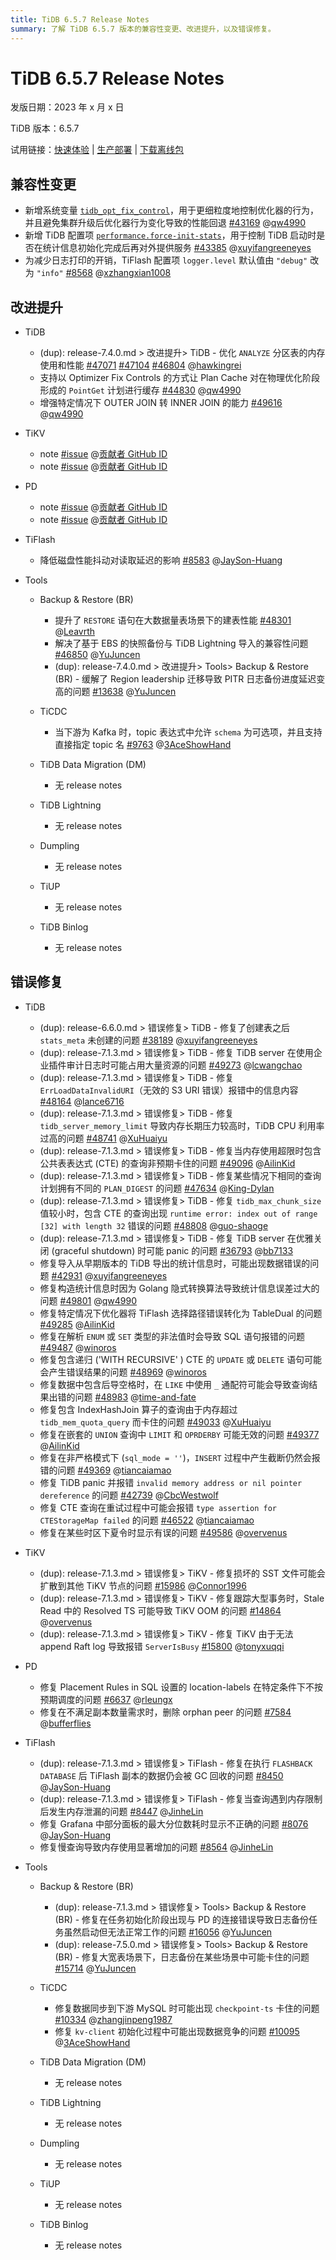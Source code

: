 ```yaml
---
title: TiDB 6.5.7 Release Notes
summary: 了解 TiDB 6.5.7 版本的兼容性变更、改进提升，以及错误修复。
---
```


# TiDB 6.5.7 Release Notes

发版日期：2023 年 x 月 x 日

TiDB 版本：6.5.7

试用链接：[快速体验](https://docs.pingcap.com/zh/tidb/v6.5/quick-start-with-tidb) | [生产部署](https://docs.pingcap.com/zh/tidb/v6.5/production-deployment-using-tiup) | [下载离线包](https://cn.pingcap.com/product-community/?version=v6.5.7#version-list)

## 兼容性变更

<!-- tw@Oreoxmt -->

+ 新增系统变量 [`tidb_opt_fix_control`](https://docs.pingcap.com/zh/tidb/v6.5/system-variables#tidb_opt_fix_control-从-v657-版本开始引入)，用于更细粒度地控制优化器的行为，并且避免集群升级后优化器行为变化导致的性能回退 [#43169](https://github.com/pingcap/tidb/issues/43169) @[qw4990](https://github.com/qw4990)
+ 新增 TiDB 配置项 [`performance.force-init-stats`](https://docs.pingcap.com/zh/tidb/v6.5/tidb-configuration-file#force-init-stats-从-v657-版本开始引入)，用于控制 TiDB 启动时是否在统计信息初始化完成后再对外提供服务 [#43385](https://github.com/pingcap/tidb/issues/43385) @[xuyifangreeneyes](https://github.com/xuyifangreeneyes)
+ 为减少日志打印的开销，TiFlash 配置项 `logger.level` 默认值由 `"debug"` 改为 `"info"` [#8568](https://github.com/pingcap/tiflash/issues/8568) @[xzhangxian1008](https://github.com/xzhangxian1008)

## 改进提升

+ TiDB
    <!-- tw@Oreoxmt -->
    - (dup): release-7.4.0.md > 改进提升> TiDB - 优化 `ANALYZE` 分区表的内存使用和性能 [#47071](https://github.com/pingcap/tidb/issues/47071) [#47104](https://github.com/pingcap/tidb/issues/47104) [#46804](https://github.com/pingcap/tidb/issues/46804) @[hawkingrei](https://github.com/hawkingrei)
    - 支持以 Optimizer Fix Controls 的方式让 Plan Cache 对在物理优化阶段形成的 `PointGet` 计划进行缓存 [#44830](https://github.com/pingcap/tidb/issues/44830) @[qw4990](https://github.com/qw4990)
    - 增强特定情况下 OUTER JOIN 转 INNER JOIN 的能力 [#49616](https://github.com/pingcap/tidb/issues/49616) @[qw4990](https://github.com/qw4990)

+ TiKV

    - note [#issue](https://github.com/tikv/tikv/issues/${issue-id}) @[贡献者 GitHub ID](https://github.com/${github-id})
    - note [#issue](https://github.com/tikv/tikv/issues/${issue-id}) @[贡献者 GitHub ID](https://github.com/${github-id})

+ PD

    - note [#issue](https://github.com/tikv/pd/issues/${issue-id}) @[贡献者 GitHub ID](https://github.com/${github-id})
    - note [#issue](https://github.com/tikv/pd/issues/${issue-id}) @[贡献者 GitHub ID](https://github.com/${github-id})

+ TiFlash

    <!-- tw@Oreoxmt -->
    - 降低磁盘性能抖动对读取延迟的影响 [#8583](https://github.com/pingcap/tiflash/issues/8583) @[JaySon-Huang](https://github.com/JaySon-Huang)

+ Tools

    + Backup & Restore (BR)
        <!-- tw@qiancai -->
        - 提升了 `RESTORE` 语句在大数据量表场景下的建表性能 [#48301](https://github.com/pingcap/tidb/issues/48301) @[Leavrth](https://github.com/Leavrth)
        - 解决了基于 EBS 的快照备份与 TiDB Lightning 导入的兼容性问题 [#46850](https://github.com/pingcap/tidb/issues/46850) @[YuJuncen](https://github.com/YuJuncen)
        - (dup): release-7.4.0.md > 改进提升> Tools> Backup & Restore (BR) - 缓解了 Region leadership 迁移导致 PITR 日志备份进度延迟变高的问题 [#13638](https://github.com/tikv/tikv/issues/13638) @[YuJuncen](https://github.com/YuJuncen)

    + TiCDC
        <!-- tw@qiancai -->
        - 当下游为 Kafka 时，topic 表达式中允许 `schema` 为可选项，并且支持直接指定 topic 名 [#9763](https://github.com/pingcap/tiflow/issues/9763) @[3AceShowHand](https://github.com/3AceShowHand)

    + TiDB Data Migration (DM)

        - 无 release notes

    + TiDB Lightning

        - 无 release notes

    + Dumpling

        - 无 release notes

    + TiUP

        - 无 release notes

    + TiDB Binlog

        - 无 release notes

## 错误修复

+ TiDB

    - (dup): release-6.6.0.md > 错误修复> TiDB - 修复了创建表之后 `stats_meta` 未创建的问题 [#38189](https://github.com/pingcap/tidb/issues/38189) @[xuyifangreeneyes](https://github.com/xuyifangreeneyes)
    - (dup): release-7.1.3.md > 错误修复> TiDB - 修复 TiDB server 在使用企业插件审计日志时可能占用大量资源的问题 [#49273](https://github.com/pingcap/tidb/issues/49273) @[lcwangchao](https://github.com/lcwangchao)
    - (dup): release-7.1.3.md > 错误修复> TiDB - 修复 `ErrLoadDataInvalidURI`（无效的 S3 URI 错误）报错中的信息内容 [#48164](https://github.com/pingcap/tidb/issues/48164) @[lance6716](https://github.com/lance6716)
    - (dup): release-7.1.3.md > 错误修复> TiDB - 修复 `tidb_server_memory_limit` 导致内存长期压力较高时，TiDB CPU 利用率过高的问题 [#48741](https://github.com/pingcap/tidb/issues/48741) @[XuHuaiyu](https://github.com/XuHuaiyu)
    - (dup): release-7.1.3.md > 错误修复> TiDB - 修复当内存使用超限时包含公共表表达式 (CTE) 的查询非预期卡住的问题 [#49096](https://github.com/pingcap/tidb/issues/49096) @[AilinKid](https://github.com/AilinKid})
    - (dup): release-7.1.3.md > 错误修复> TiDB - 修复某些情况下相同的查询计划拥有不同的 `PLAN_DIGEST` 的问题 [#47634](https://github.com/pingcap/tidb/issues/47634) @[King-Dylan](https://github.com/King-Dylan)
    - (dup): release-7.1.3.md > 错误修复> TiDB - 修复 `tidb_max_chunk_size` 值较小时，包含 CTE 的查询出现 `runtime error: index out of range [32] with length 32` 错误的问题 [#48808](https://github.com/pingcap/tidb/issues/48808) @[guo-shaoge](https://github.com/guo-shaoge)
    - (dup): release-7.1.3.md > 错误修复> TiDB - 修复 TiDB server 在优雅关闭 (graceful shutdown) 时可能 panic 的问题 [#36793](https://github.com/pingcap/tidb/issues/36793) @[bb7133](https://github.com/bb7133)
    <!-- tw@ran-huang -->
    - 修复导入从早期版本的 TiDB 导出的统计信息时，可能出现数据错误的问题 [#42931](https://github.com/pingcap/tidb/issues/42931) @[xuyifangreeneyes](https://github.com/xuyifangreeneyes)
    - 修复构造统计信息时因为 Golang 隐式转换算法导致统计信息误差过大的问题 [#49801](https://github.com/pingcap/tidb/issues/49801) @[qw4990](https://github.com/qw4990)
    - 修复特定情况下优化器将 TiFlash 选择路径错误转化为 TableDual 的问题 [#49285](https://github.com/pingcap/tidb/issues/49285) @[AilinKid](https://github.com/AilinKid)
    - 修复在解析 `ENUM` 或 `SET` 类型的非法值时会导致 SQL 语句报错的问题 [#49487](https://github.com/pingcap/tidb/issues/49487) @[winoros](https://github.com/winoros)
    - 修复包含递归 ('WITH RECURSIVE' ) CTE 的 `UPDATE` 或 `DELETE` 语句可能会产生错误结果的问题 [#48969](https://github.com/pingcap/tidb/issues/48969) @[winoros](https://github.com/winoros)
    - 修复数据中包含后导空格时，在 `LIKE` 中使用 `_` 通配符可能会导致查询结果出错的问题 [#48983](https://github.com/pingcap/tidb/issues/48983) @[time-and-fate](https://github.com/time-and-fate)
    <!-- tw@hfxsd -->
    - 修复包含 IndexHashJoin 算子的查询由于内存超过 `tidb_mem_quota_query` 而卡住的问题 [#49033](https://github.com/pingcap/tidb/issues/49033) @[XuHuaiyu](https://github.com/XuHuaiyu)
    - 修复在嵌套的 `UNION` 查询中 `LIMIT` 和 `OPRDERBY` 可能无效的问题 [#49377](https://github.com/pingcap/tidb/issues/49377) @[AilinKid](https://github.com/AilinKid)
    - 修复在非严格模式下 (`sql_mode = ''`)，`INSERT` 过程中产生截断仍然会报错的问题 [#49369](https://github.com/pingcap/tidb/issues/49369) @[tiancaiamao](https://github.com/tiancaiamao)
    - 修复 TiDB panic 并报错 `invalid memory address or nil pointer dereference` 的问题 [#42739](https://github.com/pingcap/tidb/issues/42739) @[CbcWestwolf](https://github.com/CbcWestwolf)
    - 修复 CTE 查询在重试过程中可能会报错 `type assertion for CTEStorageMap failed` 的问题 [#46522](https://github.com/pingcap/tidb/issues/46522) @[tiancaiamao](https://github.com/tiancaiamao)
    - 修复在某些时区下夏令时显示有误的问题 [#49586](https://github.com/pingcap/tidb/issues/49586) @[overvenus](https://github.com/overvenus)

+ TiKV

    - (dup): release-7.1.3.md > 错误修复> TiKV - 修复损坏的 SST 文件可能会扩散到其他 TiKV 节点的问题 [#15986](https://github.com/tikv/tikv/issues/15986) @[Connor1996](https://github.com/Connor1996)
    - (dup): release-7.1.3.md > 错误修复> TiKV - 修复跟踪大型事务时，Stale Read 中的 Resolved TS 可能导致 TiKV OOM 的问题 [#14864](https://github.com/tikv/tikv/issues/14864) @[overvenus](https://github.com/overvenus)
    - (dup): release-7.1.3.md > 错误修复> TiKV - 修复 TiKV 由于无法 append Raft log 导致报错 `ServerIsBusy` [#15800](https://github.com/tikv/tikv/issues/15800) @[tonyxuqqi](https://github.com/tonyxuqqi)

+ PD

    - 修复 Placement Rules in SQL 设置的 location-labels 在特定条件下不按预期调度的问题 [#6637](https://github.com/tikv/pd/issues/6637) @[rleungx](https://github.com/rleungx)
    - 修复在不满足副本数量需求时，删除 orphan peer 的问题 [#7584](https://github.com/tikv/pd/issues/7584) @[bufferflies](https://github.com/bufferflies)

+ TiFlash <!-- tw@Oreoxmt -->

    - (dup): release-7.1.3.md > 错误修复> TiFlash - 修复在执行 `FLASHBACK DATABASE` 后 TiFlash 副本的数据仍会被 GC 回收的问题 [#8450](https://github.com/pingcap/tiflash/issues/8450) @[JaySon-Huang](https://github.com/JaySon-Huang)
    - (dup): release-7.1.3.md > 错误修复> TiFlash - 修复当查询遇到内存限制后发生内存泄漏的问题 [#8447](https://github.com/pingcap/tiflash/issues/8447) @[JinheLin](https://github.com/JinheLin)
    - 修复 Grafana 中部分面板的最大分位数耗时显示不正确的问题 [#8076](https://github.com/pingcap/tiflash/issues/8076) @[JaySon-Huang](https://github.com/JaySon-Huang)
    - 修复慢查询导致内存使用显著增加的问题 [#8564](https://github.com/pingcap/tiflash/issues/8564) @[JinheLin](https://github.com/JinheLin)

+ Tools

    + Backup & Restore (BR)

        - (dup): release-7.1.3.md > 错误修复> Tools> Backup & Restore (BR) - 修复在任务初始化阶段出现与 PD 的连接错误导致日志备份任务虽然启动但无法正常工作的问题 [#16056](https://github.com/tikv/tikv/issues/16056) @[YuJuncen](https://github.com/YuJuncen)
        - (dup): release-7.5.0.md > 错误修复> Tools> Backup & Restore (BR) - 修复大宽表场景下，日志备份在某些场景中可能卡住的问题 [#15714](https://github.com/tikv/tikv/issues/15714) @[YuJuncen](https://github.com/YuJuncen)

    + TiCDC <!-- tw@qiancai -->

        - 修复数据同步到下游 MySQL 时可能出现 `checkpoint-ts` 卡住的问题 [#10334](https://github.com/pingcap/tiflow/issues/10334) @[zhangjinpeng1987](https://github.com/zhangjinpeng1987)
        - 修复 `kv-client` 初始化过程中可能出现数据竞争的问题 [#10095](https://github.com/pingcap/tiflow/issues/10095) @[3AceShowHand](https://github.com/3AceShowHand)

    + TiDB Data Migration (DM)

        - 无 release notes

    + TiDB Lightning

        - 无 release notes

    + Dumpling

        - 无 release notes

    + TiUP

        - 无 release notes

    + TiDB Binlog

        - 无 release notes
